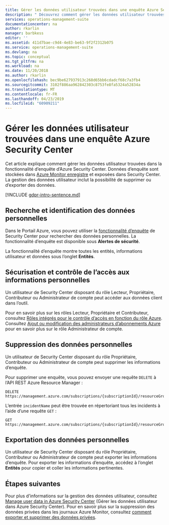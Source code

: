 ```yaml
---
title: Gérer les données utilisateur trouvées dans une enquête Azure Security Center | Microsoft Docs
description: " Découvrez comment gérer les données utilisateur trouvées dans la fonctionnalité d’enquête d’Azure Security Center. "
services: operations-management-suite
documentationcenter: na
author: rkarlin
manager: barbkess
editor: ''
ms.assetid: 411d7bae-c9d4-4e83-be63-9f2f2312b075
ms.service: operations-management-suite
ms.devlang: na
ms.topic: conceptual
ms.tgt_pltfrm: na
ms.workload: na
ms.date: 11/20/2018
ms.author: rkarlin
ms.openlocfilehash: bec9be627937913c268d65bb6cdadcf68c7a3fb4
ms.sourcegitcommit: 3102f886aa962842303c8753fe8fa5324a52834a
ms.translationtype: MT
ms.contentlocale: fr-FR
ms.lasthandoff: 04/23/2019
ms.locfileid: "60909211"
---
```

# <a name="manage-user-data-found-in-an-azure-security-center-investigation"></a>Gérer les données utilisateur trouvées dans une enquête Azure Security Center
Cet article explique comment gérer les données utilisateur trouvées dans la fonctionnalité d’enquête d’Azure Security Center. Données d’enquête sont stockées dans [Azure Monitor enregistre](../log-analytics/log-analytics-overview.md) et exposées dans Security Center. La gestion des données utilisateur inclut la possibilité de supprimer ou d’exporter des données.

[!INCLUDE [gdpr-intro-sentence.md](../../includes/gdpr-intro-sentence.md)]

## <a name="searching-for-and-identifying-personal-data"></a>Recherche et identification des données personnelles
Dans le Portail Azure, vous pouvez utiliser la [fonctionnalité d’enquête](../security-center/security-center-investigation.md) de Security Center pour rechercher des données personnelles. La fonctionnalité d’enquête est disponible sous **Alertes de sécurité**.

La fonctionnalité d’enquête montre toutes les entités, informations utilisateur et données sous l’onglet **Entités**.

## <a name="securing-and-controlling-access-to-personal-information"></a>Sécurisation et contrôle de l’accès aux informations personnelles
Un utilisateur de Security Center disposant du rôle Lecteur, Propriétaire, Contributeur ou Administrateur de compte peut accéder aux données client dans l’outil.

Pour en savoir plus sur les rôles Lecteur, Propriétaire et Contributeur, consultez [Rôles intégrés pour le contrôle d’accès en fonction du rôle Azure](../role-based-access-control/built-in-roles.md). Consultez [Ajout ou modification des administrateurs d’abonnements Azure](../billing/billing-add-change-azure-subscription-administrator.md) pour en savoir plus sur le rôle Administrateur de compte.

## <a name="deleting-personal-data"></a>Suppression des données personnelles
Un utilisateur de Security Center disposant du rôle Propriétaire, Contributeur ou Administrateur de compte peut supprimer les informations d’enquête.

Pour supprimer une enquête, vous pouvez envoyer une requête `DELETE` à l’API REST Azure Resource Manager :

```HTTP
DELETE
https://management.azure.com/subscriptions/{subscriptionId}/resourceGroups/{resourceGroupName}/providers/Microsoft.OperationalInsights/workspaces/{workspaceName}/features/security/incidents/{incidentName}
```

L’entrée `incidentName` peut être trouvée en répertoriant tous les incidents à l’aide d’une requête `GET` :

```HTTP
GET
https://management.azure.com/subscriptions/{subscriptionId}/resourceGroups/{resourceGroupName}/providers/Microsoft.OperationalInsights/workspaces/{workspaceName}/features/security/incidents
```

## <a name="exporting-personal-data"></a>Exportation des données personnelles
Un utilisateur de Security Center disposant du rôle Propriétaire, Contributeur ou Administrateur de compte peut exporter les informations d’enquête. Pour exporter les informations d’enquête, accédez à l’onglet **Entités** pour copier et coller les informations pertinentes.

## <a name="next-steps"></a>Étapes suivantes
Pour plus d’informations sur la gestion des données utilisateur, consultez [Manage user data in Azure Security Center](security-center-privacy.md) (Gérer les données utilisateur dans Azure Security Center).
Pour en savoir plus sur la suppression des données privées dans les journaux Azure Monitor, consultez [comment exporter et supprimer des données privées](../azure-monitor/platform/personal-data-mgmt.md#how-to-export-and-delete-private-data).
